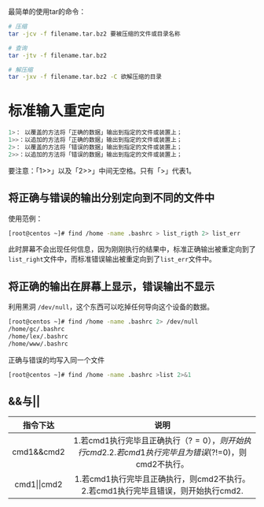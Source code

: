 
最简单的使用tar的命令：

```bash
# 压缩
tar -jcv -f filename.tar.bz2 要被压缩的文件或目录名称

# 查询
tar -jtv -f filename.tar.bz2

# 解压缩
tar -jxv -f filename.tar.bz2 -C 欲解压缩的目录
```

# 标准输入重定向

```bash
1>： 以覆盖的方法将「正确的数据」输出到指定的文件或装置上；
1>>：以追加的方法将「正确的数据」输出到指定的文件或装置上；
2>： 以覆盖的方法将「错误的数据」输出到指定的文件或装置上；
2>>：以追加的方法将「错误的数据」输出到指定的文件或装置上；
```


要注意：「1>>」以及「2>>」中间无空格。只有「>」代表1。
## 将正确与错误的输出分别定向到不同的文件中

使用范例：
```bash
[root@centos ~]# find /home -name .bashrc > list_rigth 2> list_err
```

此时屏幕不会出现任何信息，因为刚刚执行的结果中，标准正确输出被重定向到了`list_right`文件中，而标准错误输出被重定向到了`list_err`文件中。

## 将正确的输出在屏幕上显示，错误输出不显示
利用黑洞 `/dev/null`，这个东西可以吃掉任何导向这个设备的数据。
```bash
[root@centos ~]# find /home -name .bashrc 2> /dev/null
/home/gc/.bashrc
/home/lex/.bashrc
/home/www/.bashrc
```
正确与错误的均写入同一个文件
```bash
[root@centos ~]# find /home -name .bashrc >list 2>&1
```

## &&与||
|指令下达|说明|
|:-:|:-:|
|cmd1&&cmd2|1.若cmd1执行完毕且正确执行（$?=0），则开始执行cmd2. 2. 若cmd1执行完毕且为错误($?!=0)，则cmd2不执行。
|cmd1\|\|cmd2|1.若cmd1执行完毕且正确执行，则cmd2不执行。2.若cmd1执行完毕且错误，则开始执行cmd2.|

